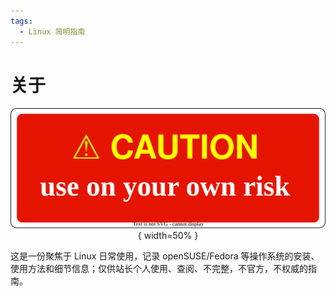 ```yaml
---
tags:
  - Linux 简明指南
---
```


# 关于

<center>

![](./caution.svg){ width=50% }

</center>

这是一份聚焦于 Linux 日常使用，记录 openSUSE/Fedora 等操作系统的安装、使用方法和细节信息；仅供站长个人使用、查阅、不完整，不官方，不权威的指南。